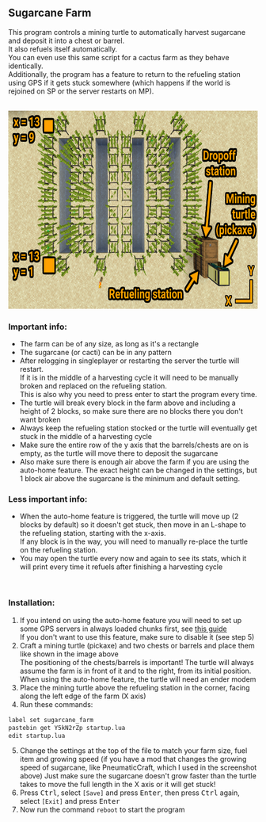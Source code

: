 ## Sugarcane Farm
This program controls a mining turtle to automatically harvest sugarcane and deposit it into a chest or barrel.  
It also refuels itself automatically.  
You can even use this same script for a cactus farm as they behave identically.  
Additionally, the program has a feature to return to the refueling station using GPS if it gets stuck somewhere (which happens if the world is rejoined on SP or the server restarts on MP).  

<br>

<img alt="example setup" src="./example_setup.png" height="400" />

<br>

### Important info:

- The farm can be of any size, as long as it's a rectangle
- The sugarcane (or cacti) can be in any pattern
- After relogging in singleplayer or restarting the server the turtle will restart.  
  If it is in the middle of a harvesting cycle it will need to be manually broken and replaced on the refueling station.  
  This is also why you need to press enter to start the program every time.
- The turtle will break every block in the farm above and including a height of 2 blocks, so make sure there are no blocks there you don't want broken
- Always keep the refueling station stocked or the turtle will eventually get stuck in the middle of a harvesting cycle
- Make sure the entire row of the y axis that the barrels/chests are on is empty, as the turtle will move there to deposit the sugarcane
- Also make sure there is enough air above the farm if you are using the auto-home feature.
  The exact height can be changed in the settings, but 1 block air above the sugarcane is the minimum and default setting.

### Less important info:
- When the auto-home feature is triggered, the turtle will move up (2 blocks by default) so it doesn't get stuck, then move in an L-shape to the refueling station, starting with the x-axis.  
  If any block is in the way, you will need to manually re-place the turtle on the refueling station.
- You may open the turtle every now and again to see its stats, which it will print every time it refuels after finishing a harvesting cycle

<br>

### Installation:
1. If you intend on using the auto-home feature you will need to set up some GPS servers in always loaded chunks first, see [this guide](https://tweaked.cc/guide/gps_setup.html)  
  If you don't want to use this feature, make sure to disable it (see step 5)
2. Craft a mining turtle (pickaxe) and two chests or barrels and place them like shown in the image above  
  The positioning of the chests/barrels is important! The turtle will always assume the farm is in front of it and to the right, from its initial position.  
  When using the auto-home feature, the turtle will need an ender modem
3. Place the mining turtle above the refueling station in the corner, facing along the left edge of the farm (X axis)
4. Run these commands:
```
label set sugarcane_farm
pastebin get Y5kN2rZp startup.lua
edit startup.lua
```
5. Change the settings at the top of the file to match your farm size, fuel item and growing speed (if you have a mod that changes the growing speed of sugarcane, like PneumaticCraft, which I used in the screenshot above)
  Just make sure the sugarcane doesn't grow faster than the turtle takes to move the full length in the X axis or it will get stuck!
6. Press <kbd>Ctrl</kbd>, select `[Save]` and press <kbd>Enter</kbd>, then press <kbd>Ctrl</kbd> again, select `[Exit]` and press <kbd>Enter</kbd>  
7. Now run the command `reboot` to start the program
